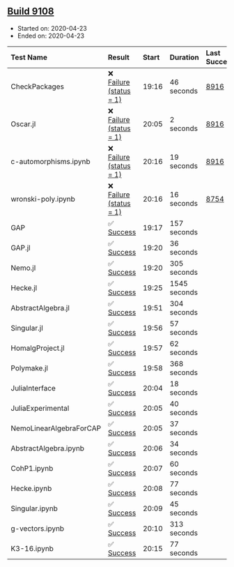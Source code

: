 ## [Build 9108](https://oscarci.mathematik.uni-kl.de/job/oscar/9108/)

* Started on: 2020-04-23
* Ended on: 2020-04-23

| Test Name    | Result | Start | Duration | Last Success | First Failure |
|:-------------|:-------|:------|:---------|:-------------|:--------------|
| CheckPackages | ❌ [Failure (status = 1)](https://oscarci.mathematik.uni-kl.de/job/oscar/9108/artifact/logs/build-9108/CheckPackages.log) | 19:16 | 46 seconds | [8916](https://oscarci.mathematik.uni-kl.de/job/oscar/8916/) | [8920](https://oscarci.mathematik.uni-kl.de/job/oscar/8920/) |
| Oscar.jl | ❌ [Failure (status = 1)](https://oscarci.mathematik.uni-kl.de/job/oscar/9108/artifact/logs/build-9108/Oscar.jl.log) | 20:05 | 2 seconds | [8916](https://oscarci.mathematik.uni-kl.de/job/oscar/8916/) | [8920](https://oscarci.mathematik.uni-kl.de/job/oscar/8920/) |
| c-automorphisms.ipynb | ❌ [Failure (status = 1)](https://oscarci.mathematik.uni-kl.de/job/oscar/9108/artifact/logs/build-9108/c-automorphisms.ipynb.log) | 20:16 | 19 seconds | [8916](https://oscarci.mathematik.uni-kl.de/job/oscar/8916/) | [8920](https://oscarci.mathematik.uni-kl.de/job/oscar/8920/) |
| wronski-poly.ipynb | ❌ [Failure (status = 1)](https://oscarci.mathematik.uni-kl.de/job/oscar/9108/artifact/logs/build-9108/wronski-poly.ipynb.log) | 20:16 | 16 seconds | [8754](https://oscarci.mathematik.uni-kl.de/job/oscar/8754/) | [8755](https://oscarci.mathematik.uni-kl.de/job/oscar/8755/) |
| GAP | ✅ [Success](https://oscarci.mathematik.uni-kl.de/job/oscar/9108/artifact/logs/build-9108/GAP.log) | 19:17 | 157 seconds |  |  |
| GAP.jl | ✅ [Success](https://oscarci.mathematik.uni-kl.de/job/oscar/9108/artifact/logs/build-9108/GAP.jl.log) | 19:20 | 36 seconds |  |  |
| Nemo.jl | ✅ [Success](https://oscarci.mathematik.uni-kl.de/job/oscar/9108/artifact/logs/build-9108/Nemo.jl.log) | 19:20 | 305 seconds |  |  |
| Hecke.jl | ✅ [Success](https://oscarci.mathematik.uni-kl.de/job/oscar/9108/artifact/logs/build-9108/Hecke.jl.log) | 19:25 | 1545 seconds |  |  |
| AbstractAlgebra.jl | ✅ [Success](https://oscarci.mathematik.uni-kl.de/job/oscar/9108/artifact/logs/build-9108/AbstractAlgebra.jl.log) | 19:51 | 304 seconds |  |  |
| Singular.jl | ✅ [Success](https://oscarci.mathematik.uni-kl.de/job/oscar/9108/artifact/logs/build-9108/Singular.jl.log) | 19:56 | 57 seconds |  |  |
| HomalgProject.jl | ✅ [Success](https://oscarci.mathematik.uni-kl.de/job/oscar/9108/artifact/logs/build-9108/HomalgProject.jl.log) | 19:57 | 62 seconds |  |  |
| Polymake.jl | ✅ [Success](https://oscarci.mathematik.uni-kl.de/job/oscar/9108/artifact/logs/build-9108/Polymake.jl.log) | 19:58 | 368 seconds |  |  |
| JuliaInterface | ✅ [Success](https://oscarci.mathematik.uni-kl.de/job/oscar/9108/artifact/logs/build-9108/JuliaInterface.log) | 20:04 | 18 seconds |  |  |
| JuliaExperimental | ✅ [Success](https://oscarci.mathematik.uni-kl.de/job/oscar/9108/artifact/logs/build-9108/JuliaExperimental.log) | 20:05 | 40 seconds |  |  |
| NemoLinearAlgebraForCAP | ✅ [Success](https://oscarci.mathematik.uni-kl.de/job/oscar/9108/artifact/logs/build-9108/NemoLinearAlgebraForCAP.log) | 20:05 | 37 seconds |  |  |
| AbstractAlgebra.ipynb | ✅ [Success](https://oscarci.mathematik.uni-kl.de/job/oscar/9108/artifact/logs/build-9108/AbstractAlgebra.ipynb.log) | 20:06 | 34 seconds |  |  |
| CohP1.ipynb | ✅ [Success](https://oscarci.mathematik.uni-kl.de/job/oscar/9108/artifact/logs/build-9108/CohP1.ipynb.log) | 20:07 | 60 seconds |  |  |
| Hecke.ipynb | ✅ [Success](https://oscarci.mathematik.uni-kl.de/job/oscar/9108/artifact/logs/build-9108/Hecke.ipynb.log) | 20:08 | 77 seconds |  |  |
| Singular.ipynb | ✅ [Success](https://oscarci.mathematik.uni-kl.de/job/oscar/9108/artifact/logs/build-9108/Singular.ipynb.log) | 20:09 | 45 seconds |  |  |
| g-vectors.ipynb | ✅ [Success](https://oscarci.mathematik.uni-kl.de/job/oscar/9108/artifact/logs/build-9108/g-vectors.ipynb.log) | 20:10 | 313 seconds |  |  |
| K3-16.ipynb | ✅ [Success](https://oscarci.mathematik.uni-kl.de/job/oscar/9108/artifact/logs/build-9108/K3-16.ipynb.log) | 20:15 | 77 seconds |  |  |
